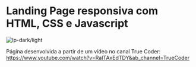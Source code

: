 # Landing Page responsiva com HTML, CSS e Javascript

![lp-dark/light](https://github.com/SantiVinius/landingpag-responsive-dark-light-/blob/main/img/project.gif?raw=true)

Página desenvolvida a partir de um vídeo no canal True Coder: https://www.youtube.com/watch?v=RaITAxEdTDY&ab_channel=TrueCoder
